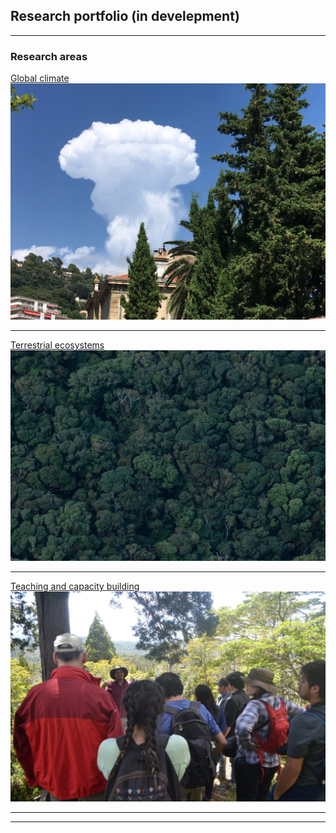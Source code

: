 ## Research portfolio (in develepment)

---

### Research areas

[Global climate](/sample_page)
<img src="images/IMG_5687.JPG?raw=true"/>

---
[Terrestrial ecosystems](/pdf/sample_presentation.pdf)
<img src="images/DSC_0885.jpg?raw=true"/>

---
[Teaching and capacity building](http://example.com/)
<img src="images/IMG_6316.JPG?raw=true"/>

---



---
<!-- Remove above link if you don't want to attibute -->
